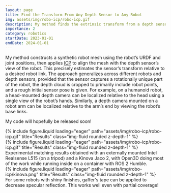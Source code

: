 ```yaml
---
layout: page
title: Find the Transform From Any Depth Sensor to Any Robot
img: assets/img/robo-icp/robo-icp.gif
description: My method finds the extrinsic transform from a depth sensor to a robot from a single view that includes rotationally unique robot features. This is useful for obtaining point clouds in the robot's base frame for visuomotor control, for egocentric and external depth sensor placements.
importance: 2
category: robotics
startDate: 2023-01-01
endDate: 2024-01-01
--- 
```


My method constructs a synthetic robot mesh using the robot’s URDF and joint positions, then applies [ICP](https://en.wikipedia.org/wiki/Iterative_closest_point) to align the mesh with the depth sensor’s view of the robot. This precisely estimates the sensor’s transform relative to a desired robot link. The approach generalizes across different robots and depth sensors, provided that the sensor captures a rotationally unique part of the robot, the depth cloud is cropped to primarily include robot points, and a rough initial sensor pose is given. For example, on a humanoid robot, a head-mounted depth camera can be localized relative to the head using a single view of the robot’s hands. Similarly, a depth camera mounted on a robot arm can be localized relative to the arm’s end by viewing the robot’s base links.

My code will hopefully be released soon!

<div class="row">
    <div class="col-sm mt-3 mt-md-0">
        {% include figure.liquid loading="eager" path="assets/img/robo-icp/robo-icp.gif" title="Results" class="img-fluid rounded z-depth-1" %}
    </div>
    <div class="col-sm mt-3 mt-md-0">
        {% include figure.liquid loading="eager" path="assets/img/robo-icp/robo-icp.gif" title="Results" class="img-fluid rounded z-depth-1" %}
    </div>
</div>
<div class="caption">
    Experimental matching results obtained with an externally mounted Intel Realsense L515 (on a tripod) and a Kinova Jaco 2, with Open3D doing most of the work while running inside on a container with ROS 2 Humble.
</div>



<div class="row">
    <div class="col-sm mt-3 mt-md-0">
        {% include figure.liquid loading="eager" path="assets/img/robo-icp/kinova.png" title="Results" class="img-fluid rounded z-depth-1" %}
    </div>
</div>
<div class="caption">
    For some robots with shiny finishes, gaffer's tape can be applied to decrease specular reflection. This works well even with partial coverage!
</div>